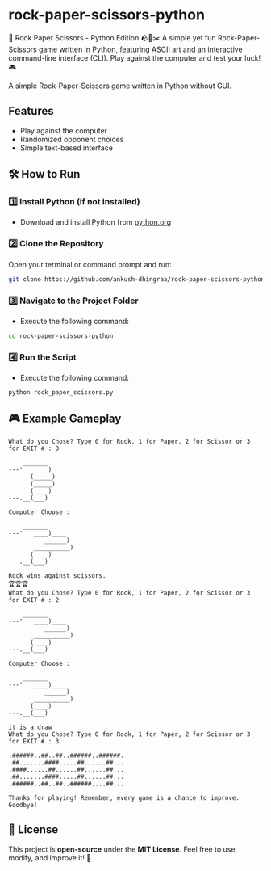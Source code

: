 # rock-paper-scissors-python
🚀 Rock Paper Scissors - Python Edition 🪨📄✂️  A simple yet fun Rock-Paper-Scissors game written in Python, featuring ASCII art and an interactive command-line interface (CLI). Play against the computer and test your luck! 🎮

A simple Rock-Paper-Scissors game written in Python without GUI. 

## Features
- Play against the computer
- Randomized opponent choices
- Simple text-based interface

## 🛠️ How to Run  
### **1️⃣ Install Python (if not installed)**  
- Download and install Python from [python.org](https://www.python.org/downloads/)  

### **2️⃣ Clone the Repository**  
Open your terminal or command prompt and run:  
```sh
git clone https://github.com/ankush-dhingraa/rock-paper-scissors-python
```
### 3️⃣ Navigate to the Project Folder
- Execute the following command:

```sh
cd rock-paper-scissors-python
```
### 4️⃣ Run the Script
- Execute the following command:

```sh
python rock_paper_scissors.py
```
## 🎮 Example Gameplay  
```
What do you Chose? Type 0 for Rock, 1 for Paper, 2 for Scissor or 3 for EXIT # : 0

    _______
---'   ____)
      (_____)
      (_____)
      (____)
---.__(___)

Computer Choose : 

    _______
---'   ____)____
          ______)
       __________)
      (____)
---.__(___)

Rock wins against scissors.
🏆🏆🏆
What do you Chose? Type 0 for Rock, 1 for Paper, 2 for Scissor or 3 for EXIT # : 2

    _______
---'   ____)____
          ______)
       __________)
      (____)
---.__(___)

Computer Choose : 

    _______
---'   ____)____
          ______)
       __________)
      (____)
---.__(___)

it is a draw
What do you Chose? Type 0 for Rock, 1 for Paper, 2 for Scissor or 3 for EXIT # : 3

.######..##..##..######..######.
.##.......####.....##......##...
.####......##......##......##...
.##.......####.....##......##...
.######..##..##..######....##...  

Thanks for playing! Remember, every game is a chance to improve. Goodbye!
```
## 📜 License  
This project is **open-source** under the **MIT License**. Feel free to use, modify, and improve it! 🚀
